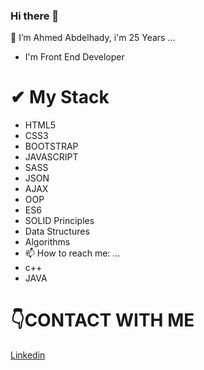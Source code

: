 ### Hi there 👋


🔭 I’m Ahmed Abdelhady, i'm 25 Years  ...
- I'm Front End Developer

# ✔ My Stack
- HTML5
- CSS3
- BOOTSTRAP
- JAVASCRIPT
- SASS
- JSON
- AJAX
- OOP
- ES6
- SOLID  Principles
- Data Structures
- Algorithms
- 📫 How to reach me: ...
- c++ 
- JAVA
# 👇CONTACT WITH ME
[Linkedin](https://www.linkedin.com/in/ahmedabdelhady92/)


